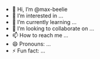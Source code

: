 - 👋 Hi, I’m @max-beelie
- 👀 I’m interested in ...
- 🌱 I’m currently learning ...
- 💞️ I’m looking to collaborate on ...
- 📫 How to reach me ...
- 😄 Pronouns: ...
- ⚡ Fun fact: ...

<!---
max-beelie/max-beelie is a ✨ special ✨ repository because its `README.md` (this file) appears on your GitHub profile.
You can click the Preview link to take a look at your changes.
--->
